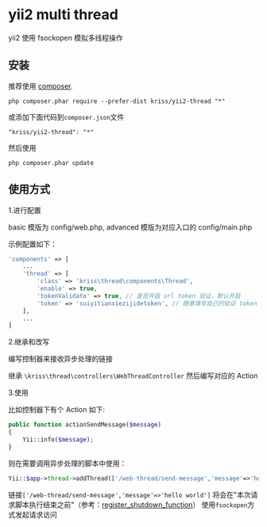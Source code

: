 # yii2 multi thread

yii2 使用 fsockopen 模拟多线程操作

## 安装

推荐使用 [composer](http://getcomposer.org/download/).

```
php composer.phar require --prefer-dist kriss/yii2-thread "*"
```

或添加下面代码到`composer.json`文件

```
"kriss/yii2-thread": "*"
```

然后使用

```
php composer.phar update
```


## 使用方式

1.进行配置

basic 模版为 config/web.php, advanced 模版为对应入口的 config/main.php

示例配置如下：

```php
'components' => [
    ...
    'thread' => [
        'class' => 'kriss\thread\components\Thread',
        'enable' => true,
        'tokenValidate' => true, // 是否开启 url token 验证，默认开启
        'token' => 'suiyitianxiezijidetoken', // 随意填写自己的验证 token
    ],
    ...
]
```

2.继承和改写

编写控制器来接收异步处理的链接

继承 `\kriss\thread\controllers\WebThreadController` 然后编写对应的 Action

3.使用

比如控制器下有个 Action 如下:

```php
public function actionSendMessage($message)
{
    Yii::info($message);
}
```

则在需要调用异步处理的脚本中使用：

```php
Yii::$app->thread->addThread(['/web-thread/send-message','message'=>'hello world']);
```

链接`['/web-thread/send-message','message'=>'hello world']`
将会在"本次请求脚本执行结束之前"（参考：[register_shutdown_function](http://php.net/register_shutdown_function)）
使用`fsockopen`方式发起请求访问